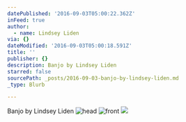 ```yaml
---
datePublished: '2016-09-03T05:00:22.362Z'
inFeed: true
author:
  - name: Lindsey Liden
via: {}
dateModified: '2016-09-03T05:00:18.591Z'
title: ''
publisher: {}
description: Banjo by Lindsey Liden
starred: false
sourcePath: _posts/2016-09-03-banjo-by-lindsey-liden.md
_type: Blurb

---
```

Banjo by Lindsey Liden
![head](https://the-grid-user-content.s3-us-west-2.amazonaws.com/0eab4efa-3e10-44e5-918d-c60328b87236.jpg)
![front](https://the-grid-user-content.s3-us-west-2.amazonaws.com/1885e7b5-a699-4141-9361-429419439c5c.jpg)
![](https://the-grid-user-content.s3-us-west-2.amazonaws.com/58f3e2fb-cbf9-455f-8666-3cb2f5d0c5d5.jpg)